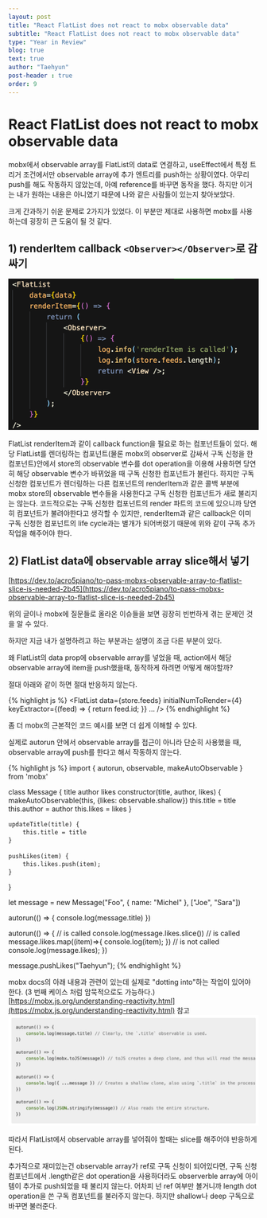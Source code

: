 ```yaml
---
layout: post
title: "React FlatList does not react to mobx observable data"
subtitle: "React FlatList does not react to mobx observable data"
type: "Year in Review"
blog: true
text: true
author: "Taehyun"
post-header : true
order: 9
---
```


# React FlatList does not react to mobx observable data

mobx에서 observable array를 FlatList의 data로 연결하고, useEffect에서 특정 트리거 조건에서만 observable array에 추가 엔트리를 push하는 상황이였다. 아무리 push를 해도 작동하지 않았는데, 아예 reference를 바꾸면 동작을 했다. 하지만 이거는 내가 원하는 내용은 아니였기 때문에 나와 같은 사람들이 있는지 찾아보았다.

크게 간과하기 쉬운 문제로 2가지가 있었다. 이 부분만 제대로 사용하면 mobx를 사용하는데 굉장히 큰 도움이 될 것 같다.

## 1) renderItem callback ```<Observer></Observer>```로 감싸기

![](img/2021-01-22-10-29-00.png)

FlatList renderItem과 같이 callback function을 필요로 하는 컴포넌트들이 있다. 해당 FlatList를 렌더링하는 컴포넌트(물론 mobx의 observer로 감싸서 구독 신청을 한 컴포넌트)안에서 store의 observable 변수를 dot operation을 이용해 사용하면 당연히 해당 observable 변수가 바뀌었을 때 구독 신청한 컴포넌트가 불린다. 하지만 구독 신청한 컴포넌트가 렌더링하는 다른 컴포넌트의 renderItem과 같은 콜백 부분에 mobx store의 observable 변수들을 사용한다고 구독 신청한 컴포넌트가 새로 불리지는 않는다. 코드적으로는 구독 신청한 컴포넌트의 render 파트의 코드에 있으니까 당연히 컴포넌트가 불려야한다고 생각할 수 있지만, renderItem과 같은 callback은 이미 구독 신청한 컴포넌트의 life cycle과는 별개가 되어버렸기 때문에 위와 같이 구독 추가 작업을 해주어야 한다.

## 2) FlatList data에 observable array slice해서 넣기

[https://dev.to/acro5piano/to-pass-mobxs-observable-array-to-flatlist-slice-is-needed-2b45](https://dev.to/acro5piano/to-pass-mobxs-observable-array-to-flatlist-slice-is-needed-2b45)

위의 글이나 mobx에 질문들로 올라온 이슈들을 보면 굉장히 빈번하게 겪는 문제인 것을 알 수 있다.

하지만 지금 내가 설명하려고 하는 부분과는 설명이 조금 다른 부분이 있다.

왜 FlatList의 data prop에 observable array를 넣었을 때, action에서 해당 observable array에 item을 push했을때, 동작하게 하려면 어떻게 해야할까?

절대 아래와 같이 하면 절대 반응하지 않는다.

{% highlight js %}
    <FlatList
        data={store.feeds}
        initialNumToRender={4}
        keyExtractor={(feed) => {
            return feed.id;
        }}
        ...
    />
{% endhighlight %}

좀 더 mobx의 근본적인 코드 예시를 보면 더 쉽게 이해할 수 있다.

실제로 autorun 안에서 observable array를 접근이 아니라 단순히 사용했을 때, observable array에 push를 한다고 해서 작동하지 않는다.

{% highlight js %}
import { autorun, observable, makeAutoObservable } from 'mobx'

class Message {
    title
    author
    likes
    constructor(title, author, likes) {
        makeAutoObservable(this, {likes: observable.shallow})
        this.title = title
        this.author = author
        this.likes = likes
    }

    updateTitle(title) {
        this.title = title
    }

    pushLikes(item) {
        this.likes.push(item);
    }
}

let message = new Message("Foo", { name: "Michel" }, ["Joe", "Sara"])

autorun(() => {
    console.log(message.title)
})

autorun(() => {
    // is called
    console.log(message.likes.slice())
    // is called
    message.likes.map((item)=>{
        console.log(item);
    })
    // is not called
    console.log(message.likes);
})

message.pushLikes("Taehyun");
{% endhighlight %}

mobx docs의 아래 내용과 관련이 있는데 실제로 "dotting into"하는 작업이 있어야 한다. (3 번째 케이스 처럼 암묵적으로도 가능하다.)
[https://mobx.js.org/understanding-reactivity.html](https://mobx.js.org/understanding-reactivity.html) 참고
![](img/2021-01-22-13-15-48.png)

따라서 FlatList에서 observable array를 넣어줘야 할때는 slice를 해주어야 반응하게 된다.

추가적으로 재미있는건 observable array가 ref로 구독 신청이 되어있다면, 구독 신청 컴포넌트에서 .length같은 dot operation을 사용하더라도 observerble array에 아이템이 추가로 push되었을 때 불리지 않는다. 어차피 넌 ref 여부만 볼거니까 length dot operation을 쓴 구독 컴포넌트를 불러주지 않는다. 하지만 shallow나 deep 구독으로 바꾸면 불러준다.